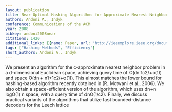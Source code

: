 ```yaml
---
layout: publication
title: Near-Optimal Hashing Algorithms for Approximate Nearest Neighbor in High Dimensions
authors: Andoni A., Indyk
conference: Communications of the ACM
year: 2008
bibkey: andoni2008near
citations: 1420
additional_links: [{name: Paper, url: 'http://ieeexplore.ieee.org/document/4031381/'}]
tags: ["Hashing-Methods", "Efficiency"]
short_authors: Andoni A., Indyk
---
```

We present an algorithm for the c-approximate nearest neighbor problem in a d-dimensional Euclidean space, achieving query time of O(dn 1c2/+o(1)) and space O(dn + n1+1c2/+o(1)). This almost matches the lower bound for hashing-based algorithm recently obtained in (R. Motwani et al., 2006). We also obtain a space-efficient version of the algorithm, which uses dn+n logO(1) n space, with a query time of dnO(1/c2). Finally, we discuss practical variants of the algorithms that utilize fast bounded-distance decoders for the Leech lattice